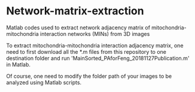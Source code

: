 # Network-matrix-extraction
Matlab codes used to extract network adjacency matrix of mitochondria-mitochondria interaction networks (MINs) from 3D images

To extract mitochondria-mitochondria interaction adjacency matrix, one need to first download all the *.m files from this repository 
to one destination folder and run 'MainSorted_PAforFeng_20181127Publication.m' in Matlab.

Of course, one need to modify the folder path of your images to be analyzed using Matlab scripts.
